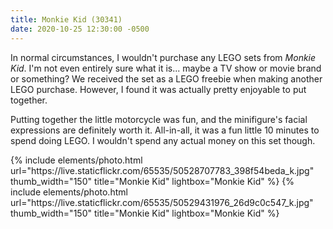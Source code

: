 ```yaml
---
title: Monkie Kid (30341)
date: 2020-10-25 12:30:00 -0500
---
```


In normal circumstances, I wouldn't purchase any LEGO sets from _Monkie Kid_. I'm not even entirely sure what it is... maybe a TV show or movie brand or something? We received the set as a LEGO freebie when making another LEGO purchase. However, I found it was actually pretty enjoyable to put together.

Putting together the little motorcycle was fun, and the minifigure's facial expressions are definitely worth it. All-in-all, it was a fun little 10 minutes to spend doing LEGO. I wouldn't spend any actual money on this set though.

<div class="text-center">
  {% include elements/photo.html
      url="https://live.staticflickr.com/65535/50528707783_398f54beda_k.jpg"
      thumb_width="150" title="Monkie Kid" lightbox="Monkie Kid"
  %}
  {% include elements/photo.html
      url="https://live.staticflickr.com/65535/50529431976_26d9c0c547_k.jpg"
      thumb_width="150" title="Monkie Kid" lightbox="Monkie Kid"
  %}
</div>
